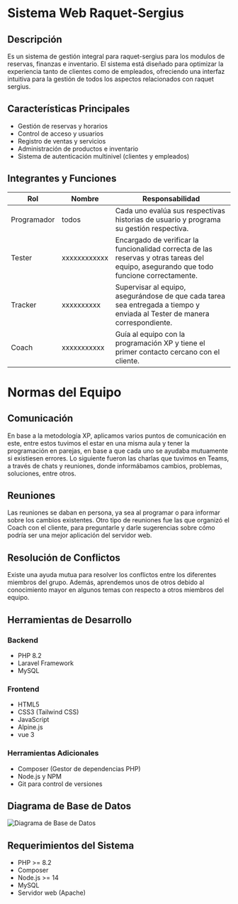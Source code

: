 # Sistema Web Raquet-Sergius

## Descripción
Es un sistema de gestión integral para raquet-sergius para los modulos de reservas, finanzas e inventario. El sistema está diseñado para optimizar la experiencia tanto de clientes como de empleados, ofreciendo una interfaz intuitiva para la gestión de todos los aspectos relacionados con raquet sergius.

## Características Principales
- Gestión de reservas y horarios
- Control de acceso y usuarios
- Registro de ventas y servicios
- Administración de productos e inventario
- Sistema de autenticación multinivel (clientes y empleados)

## Integrantes y Funciones
| **Rol**     | **Nombre**        | **Responsabilidad**                                                                 |
|-------------|-------------------|-------------------------------------------------------------------------------------|
| Programador | todos             | Cada uno evalúa sus respectivas historias de usuario y programa su gestión respectiva. |
| Tester      | xxxxxxxxxxxx     | Encargado de verificar la funcionalidad correcta de las reservas y otras tareas del equipo, asegurando que todo funcione correctamente. |
| Tracker     | xxxxxxxxxx       | Supervisar al equipo, asegurándose de que cada tarea sea entregada a tiempo y enviada al Tester de manera correspondiente. |
| Coach       | xxxxxxxxxxx      | Guía al equipo con la programación XP y tiene el primer contacto cercano con el cliente. |

# Normas del Equipo

## Comunicación
En base a la metodología XP, aplicamos varios puntos de comunicación en este, entre estos tuvimos el estar en una misma aula y tener la programación en parejas, en base a que cada uno se ayudaba mutuamente si existiesen errores. Lo siguiente fueron las charlas que tuvimos en Teams, a través de chats y reuniones, donde informábamos cambios, problemas, soluciones, entre otros.

## Reuniones
Las reuniones se daban en persona, ya sea al programar o para informar sobre los cambios existentes. Otro tipo de reuniones fue las que organizó el Coach con el cliente, para preguntarle y darle sugerencias sobre cómo podría ser una mejor aplicación del servidor web.

## Resolución de Conflictos
Existe una ayuda mutua para resolver los conflictos entre los diferentes miembros del grupo. Además, aprendemos unos de otros debido al conocimiento mayor en algunos temas con respecto a otros miembros del equipo.

## Herramientas de Desarrollo

### Backend
- PHP 8.2
- Laravel Framework
- MySQL


### Frontend
- HTML5
- CSS3 (Tailwind CSS)
- JavaScript
- Alpine.js
- vue 3

### Herramientas Adicionales
- Composer (Gestor de dependencias PHP)
- Node.js y NPM
- Git para control de versiones

## Diagrama de Base de Datos
![Diagrama de Base de Datos](diagramaBase.png)

## Requerimientos del Sistema
- PHP >= 8.2
- Composer
- Node.js >= 14
- MySQL
- Servidor web (Apache)


